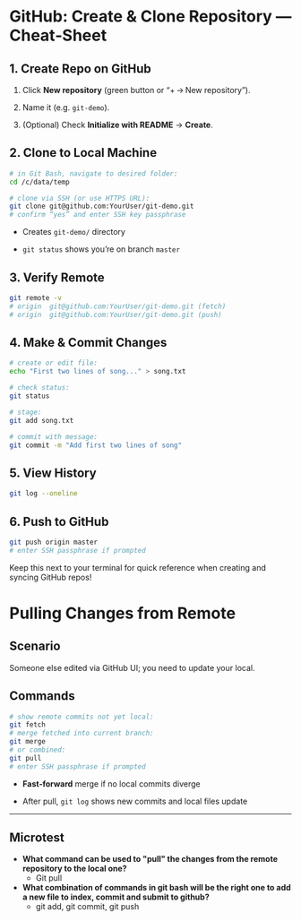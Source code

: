
# GitHub: Create & Clone Repository — Cheat‑Sheet

## 1. Create Repo on GitHub

1. Click **New repository** (green button or “+ → New repository”).
    
2. Name it (e.g. `git-demo`).
    
3. (Optional) Check **Initialize with README** → **Create**.
    

## 2. Clone to Local Machine

```bash
# in Git Bash, navigate to desired folder:
cd /c/data/temp  

# clone via SSH (or use HTTPS URL):
git clone git@github.com:YourUser/git-demo.git  
# confirm “yes” and enter SSH key passphrase
```

- Creates `git-demo/` directory
    
- `git status` shows you’re on branch `master`
    

## 3. Verify Remote

```bash
git remote -v
# origin  git@github.com:YourUser/git-demo.git (fetch)
# origin  git@github.com:YourUser/git-demo.git (push)
```

## 4. Make & Commit Changes

```bash
# create or edit file:
echo "First two lines of song..." > song.txt  

# check status:
git status  

# stage:
git add song.txt  

# commit with message:
git commit -m "Add first two lines of song"
```

## 5. View History

```bash
git log --oneline
```

## 6. Push to GitHub

```bash
git push origin master
# enter SSH passphrase if prompted
```

Keep this next to your terminal for quick reference when creating and syncing GitHub repos!

# Pulling Changes from Remote

## Scenario

Someone else edited via GitHub UI; you need to update your local.

## Commands

```bash
# show remote commits not yet local: 
git fetch 
# merge fetched into current branch: 
git merge    
# or combined: 
git pull   
# enter SSH passphrase if prompted
```

- **Fast‑forward** merge if no local commits diverge
    
- After pull, `git log` shows new commits and local files update
---
## Microtest

- **What command can be used to "pull" the changes from the remote repository to the local one?**
	- Git pull
- **What combination of commands in git bash will be the right one to add a new file to index, commit and submit to github?**
	- git add, git commit, git push